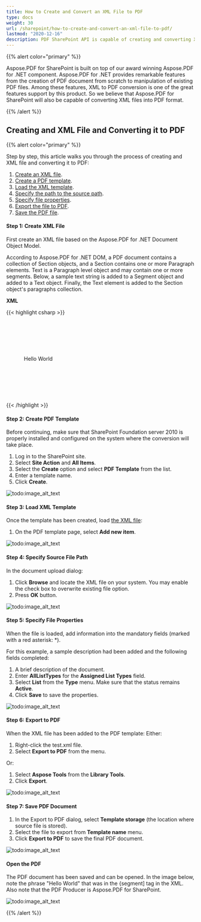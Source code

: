 ```yaml
---
title: How to Create and Convert an XML File to PDF
type: docs
weight: 30
url: /sharepoint/how-to-create-and-convert-an-xml-file-to-pdf/
lastmod: "2020-12-16"
description: PDF SharePoint API is capable of creating and converting XML files into PDF format.
---
```


{{% alert color="primary" %}}

Aspose.PDF for SharePoint is built on top of our award winning Aspose.PDF for .NET component. Aspose.PDF for .NET provides remarkable features from the creation of PDF document from scratch to manipulation of existing PDF files. Among these features, XML to PDF conversion is one of the great features support by this product. So we believe that Aspose.PDF for SharePoint will also be capable of converting XML files into PDF format.

{{% /alert %}}

## **Creating and XML File and Converting it to PDF**

{{% alert color="primary" %}}

Step by step, this article walks you through the process of creating and XML file and converting it to PDF:

1. [Create an XML file](/pdf/sharepoint/how-to-create-and-convert-an-xml-file-to-pdf/#step-1-create-xml-file).
2. [Create a PDF template](/pdf/sharepoint/how-to-create-and-convert-an-xml-file-to-pdf/#step-2-create-pdf-template).
3. [Load the XML template](/pdf/sharepoint/how-to-create-and-convert-an-xml-file-to-pdf/#step-3-load-xml-template).
4. [Specify the path to the source path](/pdf/sharepoint/how-to-create-and-convert-an-xml-file-to-pdf/#step-4-specify-source-file-path).
5. [Specify file properties](/pdf/sharepoint/how-to-create-and-convert-an-xml-file-to-pdf/#step-5-specify-file-properties).
6. [Export the file to PDF](/pdf/sharepoint/how-to-create-and-convert-an-xml-file-to-pdf/#step-6-export-to-pdf).
7. [Save the PDF file](/pdf/sharepoint/how-to-create-and-convert-an-xml-file-to-pdf/#step-7-save-pdf-document).
#### **Step 1: Create XML File**
First create an XML file based on the Aspose.PDF for .NET Document Object Model.

According to Aspose.PDF for .NET DOM, a PDF document contains a collection of Section objects, and a Section contains one or more Paragraph elements. Text is a Paragraph level object and may contain one or more segments. Below, a sample text string is added to a Segment object and added to a Text object. Finally, the Text element is added to the Section object's paragraphs collection.

**XML**

{{< highlight csharp >}}



<?xml version="1.0" encoding="utf-8" ?>

  <Pdf xmlns="Aspose.PDF">

   <Section>

    <Text>

            <Segment>Hello World</Segment>

    </Text>

   </Section>

  </Pdf>



{{< /highlight >}}
#### **Step 2: Create PDF Template**
Before continuing, make sure that SharePoint Foundation server 2010 is properly installed and configured on the system where the conversion will take place.

1. Log in to the SharePoint site.
1. Select **Site Action** and **All Items**.
1. Select the **Create** option and select **PDF Template** from the list.
1. Enter a template name.
1. Click **Create**.




![todo:image_alt_text](how-to-create-and-convert-an-xml-file-to-pdf_1.png)
#### **Step 3: Load XML Template**
Once the template has been created, load [the XML file](/pdf/sharepoint/how-to-create-and-convert-an-xml-file-to-pdf/):

1. On the PDF template page, select **Add new item**.




![todo:image_alt_text](how-to-create-and-convert-an-xml-file-to-pdf_2.png)
#### **Step 4: Specify Source File Path**
In the document upload dialog:

1. Click **Browse** and locate the XML file on your system. You may enable the check box to overwrite existing file option.
1. Press **OK** button.




![todo:image_alt_text](how-to-create-and-convert-an-xml-file-to-pdf_3.png)
#### **Step 5: Specify File Properties**
When the file is loaded, add information into the mandatory fields (marked with a red asterisk: *).

For this example, a sample description had been added and the following fields completed:

1. A brief description of the document.
1. Enter **AllListTypes** for the **Assigned List Types** field.
1. Select **List** from the **Type** menu.
   Make sure that the status remains **Active**.
1. Click **Save** to save the properties.




![todo:image_alt_text](how-to-create-and-convert-an-xml-file-to-pdf_4.png)
#### **Step 6: Export to PDF**
When the XML file has been added to the PDF template:
Either:

1. Right-click the test.xml file.
1. Select **Export to PDF** from the menu.

Or:

1. Select **Aspose Tools** from the **Library Tools**.
1. Click **Export**.




![todo:image_alt_text](how-to-create-and-convert-an-xml-file-to-pdf_5.png)
#### **Step 7: Save PDF Document**
1. In the Export to PDF dialog, select **Template storage** (the location where source file is stored).
1. Select the file to export from **Template name** menu.
1. Click **Export to PDF** to save the final PDF document.




![todo:image_alt_text](how-to-create-and-convert-an-xml-file-to-pdf_6.png)
#### **Open the PDF**
The PDF document has been saved and can be opened. In the image below, note the phrase "Hello World" that was in the {segment] tag in the XML. Also note that the PDF Producer is Aspose.PDF for SharePoint.




![todo:image_alt_text](how-to-create-and-convert-an-xml-file-to-pdf_7.png)

{{% /alert %}}
